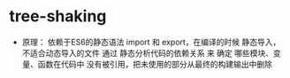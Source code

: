 # tree-shaking
 - 原理：
     依赖于ES6的静态语法 import 和 export，在编译的时候 静态导入，不适合动态导入的文件
     通过 静态分析代码的依赖关系 来 确定 哪些模块、变量、函数在代码中 没有被引用，把未使用的部分从最终的构建输出中删除

